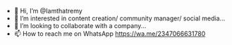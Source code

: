 - 👋 Hi, I’m @Iamthatremy
- 👀 I’m interested in content creation/ community manager/ social media...
- 💞️ I’m looking to collaborate with a company...
- 📫 How to reach me on WhatsApp https://wa.me/2347066631780

<!---
Iamthatremy/Iamthatremy is a ✨ special ✨ repository because its `README.md` (this file) appears on your GitHub profile.
You can click the Preview link to take a look at your changes.
--->
